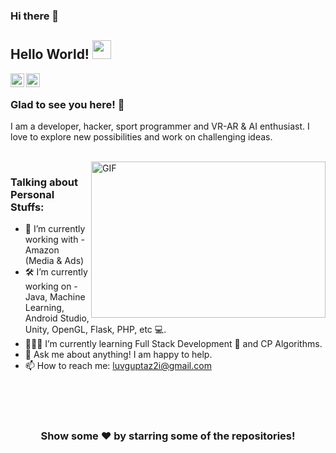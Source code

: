 ### Hi there 👋

## Hello World! <img src="(https://github.com/luv22/Readme/blob/07a539eea985197e04f82a1e56f5ee7a4e4f23fb/coder.gif)" width="30px"></h2>

<a href="https://www.linkedin.com/in/luv16/">
  <img align="left" width="22px" src="https://cdn.jsdelivr.net/npm/simple-icons@v3/icons/linkedin.svg" />
</a>
<a href="https://codeforces.com/profile/halnix16">
  <img align="left" width="22px" src="https://cdn.jsdelivr.net/npm/simple-icons@v3/icons/codeforces.svg" />
</a>

<br />

### Glad to see you here! 🤩

I am a developer, hacker, sport programmer and VR-AR & AI enthusiast. I love to explore new possibilities and work on challenging ideas.

<br />

<img align="right" height="250" width="375" alt="GIF" src="https://github.com/luv22/Readme/blob/07a539eea985197e04f82a1e56f5ee7a4e4f23fb/coder.gif" />

### Talking about Personal Stuffs:
- 🔭 I’m currently working with - Amazon (Media & Ads)
- 🛠 I’m currently working on - Java, Machine Learning, Android Studio, Unity, OpenGL, Flask, PHP, etc 💻.
- 👨🏻‍💻 I’m currently learning Full Stack Development 🚀 and CP Algorithms.
- 💬 Ask me about anything! I am happy to help.
- 📫 How to reach me: luvguptaz2i@gmail.com

<br><br>

#

<div align="center">

### Show some ❤️ by starring some of the repositories!

</div>
